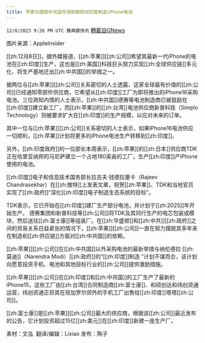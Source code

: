 ```yaml
---
title: 苹果为摆脱中共国市场依赖转向印度制造iPhone电池
---
```

`12/8/2023 9:26 PM UTC 雅典娜快讯` [轉載自GNews](https://gnews.org/articles/2088012)

图片来源：Applelnsider

[[zh:12月8日]]，据外媒报道，[[zh:苹果]][[zh:公司]]希望其最新一代iPhone的电池在[[zh:印度]]生产，这也是[[zh:美国]]科技巨头努力实现[[zh:全球供应链]]多元化、将生产基地迁出[[zh:中共国]]的举措之一。

据两位与[[zh:苹果]][[zh:公司]]关系密切的人士透露，这家全球最有价值的[[zh:公司]]已经通知零部件供应商，它希望从[[zh:印度]]工厂为即将推出的iPhone16采购电池。三位熟知内情的人士表示，[[zh:中共国]]德赛等电池制造商已被鼓励在[[zh:印度]]建立新工厂，而[[zh:苹果]]的[[zh:台湾]]电池供应商新普科技（Simplo Technology）则被要求扩大在[[zh:印度]]的生产规模，以应对未来的订单。

其中一位与[[zh:苹果]][[zh:公司]]关系密切的人士表示，如果iPhone16电池供应一切顺利，[[zh:苹果]]计划将更多的iPhone电池生产转移到[[zh:印度]]。

另外，[[zh:印度政府]]的一位部长本周表示，[[zh:苹果]]的[[zh:日本]]供应商TDK正在哈里亚纳邦的马尼萨建立一个占地180英亩的工厂，生产[[zh:印度]]产iPhone使用的电池。

[[zh:印度]]电子和信息技术国务部长拉吉夫·钱德拉塞卡（Rajeev Chandrasekhar）在[[zh:推特]]上发表文章，祝贺[[zh:苹果]]、TDK和当地官员实现了[[zh:政府]]“深化[[zh:印度]]电子制造生态系统的目标”。

TDK表示，它已开始在[[zh:印度]]建厂生产部分电池，并计划于[[zh:2025]]年开始生产。
德赛集团和新普科技等[[zh:公司]]将TDK及其同行生产的电芯包装成模块，然后送往[[zh:富士康]]等组装厂。在[[zh:华盛顿]]和[[zh:中共]][[zh:政府]]之间的贸易关系日益紧张的情况下，[[zh:苹果]][[zh:公司]]一直在努力摆脱其多年来在制造和[[zh:供应链]]方面对[[zh:中共国]]的依赖。

[[zh:苹果]][[zh:公司]]在[[zh:中共国]]以外采购电池的最新举措与纳伦德拉·[[zh:莫迪]]（Narendra Modi）[[zh:政府]]的“[[zh:印度]]制造 ”计划不谋而合，该计划向愿意投资手机、电池和其他目标行业的[[zh:公司]]提供激励措施。

[[zh:苹果]][[zh:公司]]在[[zh:印度]]和[[zh:中共国]]的工厂生产了最新的iPhone15，这些工厂由[[zh:台湾]]合同制造商[[zh:富士康]]、和硕创达和纬创资通运营，纬创资通正将其在班加罗尔郊外的手机工厂出售给[[zh:印度]]塔塔[[zh:公司]]。

[[zh:富士康]]是[[zh:苹果]][[zh:公司]]最大的供应商，根据该[[zh:公司]]最近发布的公告，它计划投资超过15亿[[zh:美元]]在[[zh:印度]]新建一座生产厂。

        
素材：文泓   翻译/编辑：Lixiao  发布：陶子


